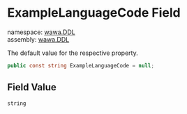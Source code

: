 # ExampleLanguageCode Field

namespace: [wawa\.DDL](../../wawa.DDL.md)<br />
assembly: [wawa\.DDL](../../../wawa.DDL.md)

The default value for the respective property\.

```csharp
public const string ExampleLanguageCode = null;
```

## Field Value

`string`

